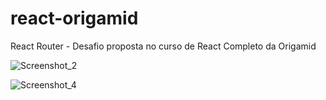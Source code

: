 # react-origamid

React Router - Desafio proposta no curso de React Completo da Origamid

![Screenshot_2](https://user-images.githubusercontent.com/77979368/162992119-ebe27fcd-79ab-4735-b5f0-79e4535028d1.png)

![Screenshot_4](https://user-images.githubusercontent.com/77979368/162992166-436e984c-61ac-4bb9-a14a-11639a14910c.png)

